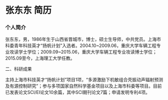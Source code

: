 # 张东东 简历

### 个人简介
张东东，男，1986年生于山西省晋城市，博士，硕士生导师，中共党员。上海市科委青年科技英才“扬帆计划”入选者。2004.10~2009.06，重庆大学车辆工程专业攻读学士学位；2009.09~2015.06，重庆大学车辆工程专业攻读博士学位；2015.09至今，上海理工大学任教。

二、科研成果

主持上海市科技英才“扬帆计划”项目1项，“多源激励下机敏组合壳振动声辐射预测及有源控制研究”；参与多项国家自然科学基金项目以及上海市科委等项目。目前已发表论文SCI/EI论文10余篇，其中SCI期刊论文7篇；申请发明专利4项。
